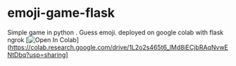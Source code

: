 # emoji-game-flask
Simple game in python . Guess emoji. deployed on google colab with flask ngrok
[![Open In Colab](https://colab.research.google.com/assets/colab-badge.svg)](https://colab.research.google.com/drive/1L2o2s465t6_lMd8iECjbRAqNvwENtDbq?usp=sharing]

